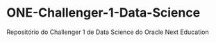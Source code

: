 # ONE-Challenger-1-Data-Science
Repositório do Challenger 1 de Data Science do Oracle Next Education
